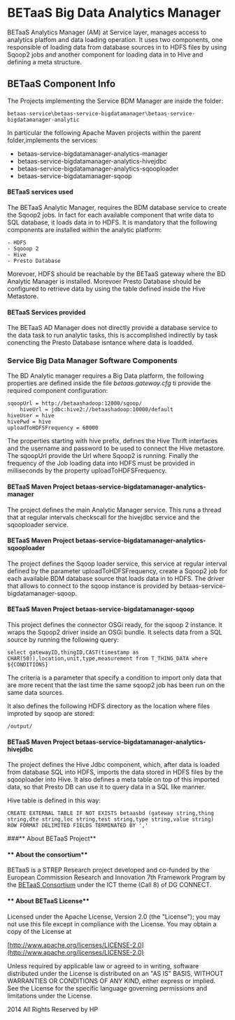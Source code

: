 **BETaaS Big Data Analytics Manager**
===================


BETaaS Analytics Manager (AM) at Service layer, manages access to analytics platfom and data loading operation. It uses two components, one responsible of loading data from database sources in to HDFS files by using Sqoop2 jobs and another component for loading data in to Hive and defining a meta structure. 

## BETaaS Component Info

The Projects implementing the Service BDM Manager are inside the folder: 

	betaas-service\betaas-service-bigdatamanager\betaas-service-bigdatamanager-analytic
    
In particular the following Apache Maven projects within the parent folder,implements the services:

- betaas-service-bigdatamanager-analytics-manager
- betaas-service-bigdatamanager-analytics-hivejdbc
- betaas-service-bigdatamanager-analytics-sqooploader
- betaas-service-bigdatamanager-sqoop
  	   

#### BETaaS services used

The BETaaS Analytic Manager, requires the BDM database service to create the Sqoop2 jobs. In fact for each available component that write data to SQL database, it loads data in to HDFS.
It is mandatory that the following components are installed within the analytic platform:

    - HDFS
    - Sqooop 2
    - Hive
    - Presto Database
    
Morevoer, HDFS should be reachable by the BETaaS gateway where the BD Analytic Manager is installed. Morevoer Presto Database should be configured to retrieve data by using the table defined inside the Hive Metastore.

#### BETaaS Services provided

The BETaaS AD Manager does not directly provide a database service to the data task to run analytic tasks, this is accomplished indirectly by task conencting the Presto Database isntance where data is loadded. 

### Service Big Data Manager Software Components
    
The BD Analytic manager requires a Big Data platform, the following properties are defined inside the file *betaas.gateway.cfg* ti provide the required component configuration:

	sqoopUrl = http://betaashadoop:12000/sqoop/
        hiveUrl = jdbc:hive2://betaashadoop:10000/default
	hiveUser = hive
	hivePwd = hive
	uploadToHDFSFrequency = 60000

The properties starting with hive prefix, defines the Hive Thrift interfaces and the username and password to be used to connect the Hive metastore.
The sqoopUrl provide the Url where Sqoop2 is running.
Finally the frequency of the Job loading data into HDFS must be provided in milliseconds by the property uploadToHDFSFrequency.

#### BETaaS Maven Project betaas-service-bigdatamanager-analytics-manager

The project defines the main Analytic Manager service. This runs a thread that at regular intervals checkscall for the hivejdbc service and the sqooploader service.


#### BETaaS Maven Project betaas-service-bigdatamanager-analytics-sqooploader

The project defines the Sqoop loader service, this service at regular interval defined by the parameter uploadToHDFSFrequency, create a Sqoop2 job for each available BDM database source that loads data in to HDFS. The driver that allows to connect to the sqoop instance is provided by betaas-service-bigdatamanager-sqoop.

#### BETaaS Maven Project betaas-service-bigdatamanager-sqoop

This project defines the connector OSGi ready, for the sqoop 2 instance. It wraps the Sqoop2 driver inside an OSGi bundle. It selects data from a SQL source by running the following query:

	select gatewayID,thingID,CAST(timestamp as CHAR(50)),location,unit,type,measurement from T_THING_DATA where ${CONDITIONS}
    
The criteria is a parameter that specify a condition to import only data that are more recent that the last time the same sqoop2 job has been run on the same data sources.

It also defines the following HDFS directory as the location where files improted by sqoop are stored:

	/output/



#### BETaaS Maven Project betaas-service-bigdatamanager-analytics-hivejdbc

The project defines the Hive Jdbc component, which, after data is loaded from database SQL into HDFS, imports the data stored in HDFS files by the sqooploader into Hive. It also defines a meta table on top of this imported data, so that Presto DB can use it to query data in a SQL like manner.

Hive table is defined in this way:

	CREATE EXTERNAL TABLE IF NOT EXISTS betaasbd (gateway string,thing string,dte string,loc string,test string,type string,value string)  ROW FORMAT DELIMITED FIELDS TERMINATED BY ','


###** About BETaaS Project**

#### ** About the consortium**

BETaaS is a STREP Research project developed and co-funded by the European Commission Research and Innovation 7th Framework Program by the [BETaaS Consortium](http://www.betaas.eu/consortium.html#.VEeGuhZvAgk) under the ICT theme (Call 8) of DG CONNECT.

#### ** About BETaaS License**

Licensed under the Apache License, Version 2.0 (the "License"); you may not use this file except in compliance with the License. You may obtain a copy of the License at

[http://www.apache.org/licenses/LICENSE-2.0](http://www.apache.org/licenses/LICENSE-2.0)

Unless required by applicable law or agreed to in writing, software  distributed under the License is distributed on an "AS IS" BASIS,  WITHOUT WARRANTIES OR CONDITIONS OF ANY KIND, either express or implied.  See the License for the specific language governing permissions and  limitations under the License.


2014 All Rights Reserved by HP
